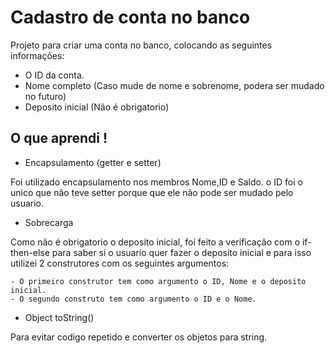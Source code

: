 # Cadastro de conta no banco

Projeto para criar uma conta no banco, colocando as seguintes informações:

- O ID da conta.
- Nome completo (Caso mude de nome e sobrenome, podera ser mudado no futuro)
- Deposito inicial (Não é obrigatorio)

## O que aprendi !

- Encapsulamento (getter e setter)

Foi utilizado encapsulamento nos membros Nome,ID e Saldo.
o ID foi o unico que não teve setter porque que ele não pode ser mudado pelo usuario.

- Sobrecarga

Como não é obrigatorio o deposito inicial, foi feito a verificação
com o if-then-else para saber si o usuario quer fazer o deposito inicial e para isso 
utilizei 2 construtores com os seguintes argumentos: 

	- O primeiro construtor tem como argumento o ID, Nome e o deposito inicial.
	- O segundo construto tem como argumento o ID e o Nome.

- Object toString()

Para evitar codigo repetido e converter os objetos para string.

